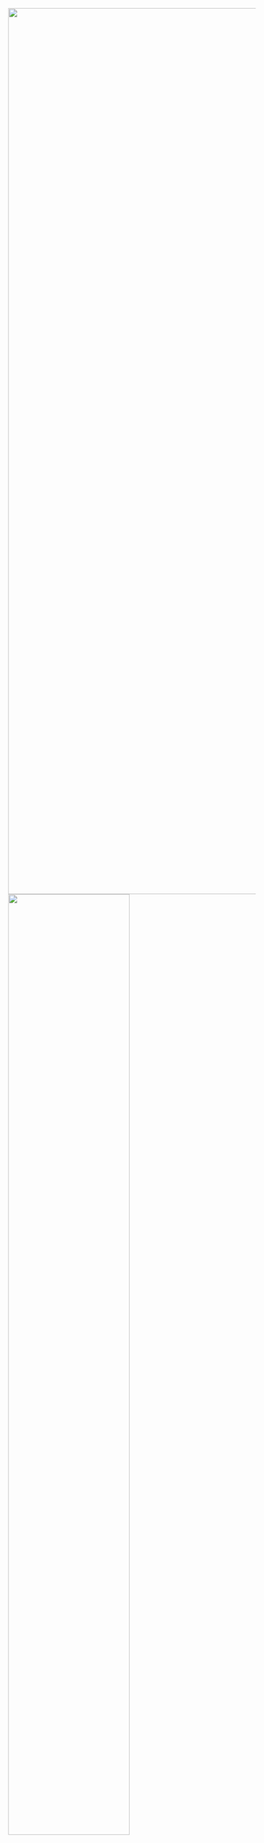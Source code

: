 <img style='width:1800px;' src='https://capsule-render.vercel.app/api?type=waving&color=164EAB&height=225&section=header&text=.NET%20DEV&fontColor=FFFFFF&fontAlign=22&fontAlignY=35&desc=Rustamov.Yusuf&descSize=20&descAlign=18&descAlignY=58&animation=twinkling' /> 
<span><img src="https://github-readme-stats.vercel.app/api?username=nazarovqurbonali&show_icons=true&theme=react&hide_border=false" width="70%" /></span>
<span><img src="https://github-readme-streak-stats.herokuapp.com/?user=nazarovqurbonali&theme=react" width="70%" /></span> 
  

## 📊 GitHub Stats  
![Yusuf Rustamov GitHub stats](https://github-readme-stats.vercel.app/api?username=AkaiYusuf&show_icons=true&theme=radical)  

### 🚀 Current Streak  
![Streak](https://github-readme-streak-stats.herokuapp.com/?user=rustamovy9&theme=radical)  

## 🌟 Languages  
![Top Langs](https://github-readme-stats.vercel.app/api/top-langs/?username=rustamovy9&layout=compact&theme=radical)  
